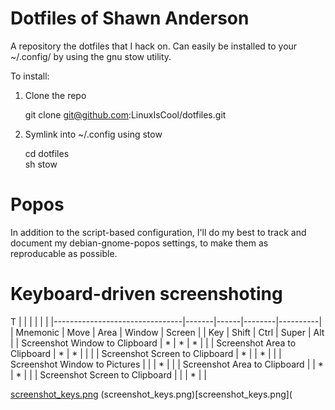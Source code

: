 # Dotfiles of Shawn Anderson
A repository the dotfiles that I hack on. Can easily be installed to your ~/.config/ by using the gnu stow utility.

To install:  
1. Clone the repo  

	git clone git@github.com:LinuxIsCool/dotfiles.git  
	
2. Symlink into ~/.config using stow  

	cd dotfiles  
	sh stow
	
	
# Popos
In addition to the script-based configuration, I'll do my best to track and document my debian-gnome-popos settings, to make them as reproducable as possible.

# Keyboard-driven screenshoting
T
|                                |       |      |        |          |
|--------------------------------|-------|------|--------|----------|
| Mnemonic                       | Move  | Area | Window | Screen |
| Key                            | Shift | Ctrl | Super  | Alt      |
| Screenshot Window to Clipboard |   *   |  *   | *      |          |
| Screenshot Area to Clipboard |   *   |  *   |       |          |
| Screenshot Screen to Clipboard |   *   |      | *      |          |
| Screenshot Window to Pictures |       |      | *      |          |
| Screenshot Area to Clipboard |       |   *  | *      |          |
| Screenshot Screen to Clipboard |       |      | *      |          |


[screenshot_keys.png](screenshot_keys.png)
(screenshot_keys.png)[screenshot_keys.png](
